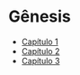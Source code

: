 # Gênesis

* [Capítulo 1](capitulo_1.md)
* [Capítulo 2](capitulo_2.md)
* [Capítulo 3](capitulo_3.md)
